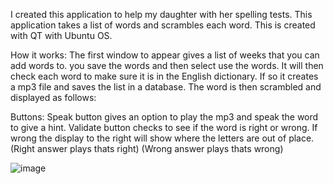 I created this application to help my daughter with her spelling tests. This application takes a list of words and scrambles each word. This is created with QT with Ubuntu OS.

How it works:   The first window to appear gives a list of weeks that you can add words to. you save the words and then select use the words. It will then check each word to make sure it is in the English dictionary. 
                If so it creates a mp3 file and saves the list in a database. The word is then scrambled and displayed as follows:

Buttons:    Speak button gives an option to play the mp3 and speak the word to give a hint.
            Validate button checks to see if the word is right or wrong. If wrong the display to the right will show where the letters are out of place.  (Right answer plays thats right)  (Wrong answer plays thats wrong)
            

![image](https://github.com/davidrose07/Spelling/assets/102260461/592d9e9c-e283-4398-a2cd-0ed77b3989f8)
